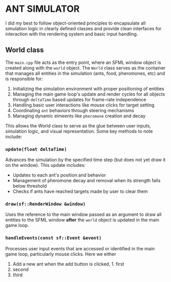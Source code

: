# ANT SIMULATOR

I did my best to follow object-oriented principles to encapsulate all simulation logic in clearly defined classes and provide clean interfaces for interaction with the rendering system and basic input handling.

## World class

The `main.cpp` file acts as the entry point, where an SFML window object is created along with the `world` object. The `World` class serves as the container that manages all entities in the simulation (ants, food, pheromones, etc) and is responsible for:

1. Initializing the simulation environment with proper positioning of entities
2. Managing the main game loop's update and render cycles for all objects through `deltaTime` based updates for frame-rate independence
3. Handling basic user interactions like mouse clicks for target setting
4. Coordinating `ant` behaviors through steering mechanisms
5. Managing dynamic elmeents like `pheromone` creation and decay

This allows the World class to serve as the glue between user inputs, simulation logic, and visual representation. Some key methods to note include:

### `update(float deltaTime)`

Advances the simulation by the specified time step (but does not yet draw it on the window). This update includes:

- Updates to each ant's position and behavior
- Management of pheromone decay and removal when its strength falls below threshold
- Checks if ants have reached targets made by user to clear them

### `draw(sf::RenderWindow &window)`

Uses the reference to the main window passed as an argument to draw all entities to the SFML window **after** the `world` object is updated in the main game loop.

### `handleEvents(const sf::Event &event)`

Processes user input events that are accessed or identified in the main game loop, particularly mouse clicks. Here we either

1. Add a new ant when the add button is clicked, 1. first
2. second
3. third
